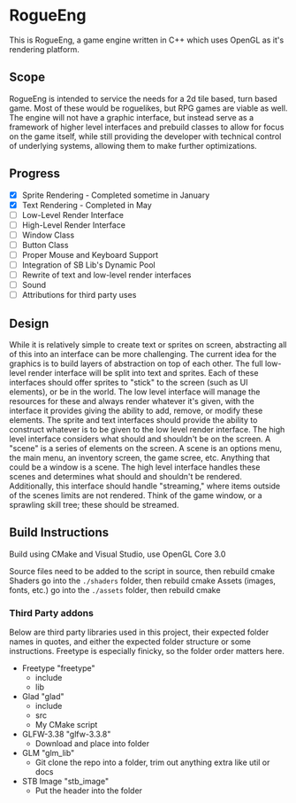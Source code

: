 # RogueEng
This is RogueEng, a game engine written in C++ which uses OpenGL as it's rendering platform.

## Scope

RogueEng is intended to service the needs for a 2d tile based, turn based game. Most of these would be roguelikes, but RPG games are viable as well.
The engine will not have a graphic interface, but instead serve as a framework of higher level interfaces and prebuild classes to allow for focus on the game itself, while
still providing the developer with technical control of underlying systems, allowing them to make further optimizations.

## Progress

- [X] Sprite Rendering - Completed sometime in January
- [X] Text Rendering - Completed in May
- [ ] Low-Level Render Interface
- [ ] High-Level Render Interface
- [ ] Window Class
- [ ] Button Class
- [ ] Proper Mouse and Keyboard Support
- [ ] Integration of SB Lib's Dynamic Pool
- [ ] Rewrite of text and low-level render interfaces
- [ ] Sound
- [ ] Attributions for third party uses

## Design

While it is relatively simple to create text or sprites on screen, abstracting all of this into an interface can be more challenging.
The current idea for the graphics is to build layers of abstraction on top of each other. The full low-level render interface will be split into text and sprites.
Each of these interfaces should offer sprites to "stick" to the screen (such as UI elements), or be in the world. The low level interface will manage the resources for these
and always render whatever it's given, with the interface it provides giving the ability to add, remove, or modify these elements. The sprite and text interfaces should
provide the ability to construct whatever is to be given to the low level render interface. The high level interface considers what should and shouldn't be on the screen.
A "scene" is a series of elements on the screen. A scene is an options menu, the main menu, an inventory screen, the game scree, etc. Anything that could be a window is a 
scene. The high level interface handles these scenes and determines what should and shouldn't be rendered. Additionally, this interface should handle "streaming," where 
items outside of the scenes limits are not rendered. Think of the game window, or a sprawling skill tree; these should be streamed.

## Build Instructions

Build using CMake and Visual Studio, use OpenGL Core 3.0

Source files need to be added to the script in source, then rebuild cmake
Shaders go into the `./shaders` folder, then rebuild cmake
Assets (images, fonts, etc.) go into the `./assets` folder, then rebuild cmake

### Third Party addons

Below are third party libraries used in this project, their expected folder names in quotes,
and either the expected folder structure or some instructions. Freetype is especially finicky,
so the folder order matters here.

- Freetype "freetype"
  - include
  - lib
- Glad "glad"
  - include
  - src
  - My CMake script
- GLFW-3.38 "glfw-3.3.8"
  - Download and place into folder
- GLM "glm_lib"
  - Git clone the repo into a folder, trim out anything extra like util or docs
- STB Image "stb_image"
  - Put the header into the folder
